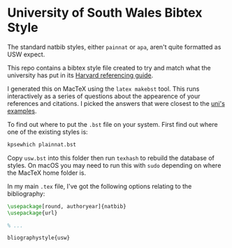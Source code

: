 # University of South Wales Bibtex Style

The standard natbib styles, either `painnat` or `apa`, aren't quite formatted
as USW expect.

This repo contains a bibtex style file created to try and match what the
university has put in its [Harvard referencing guide][1].

I generated this on MacTeX using the `latex makebst` tool. This runs
interactively as a series of questions about the appearence of your references
and citations. I picked the answers that were closest to the [uni's examples][2].

To find out where to put the `.bst` file on your system. First find out where
one of the existing styles is:
```bash
kpsewhich plainnat.bst
```

Copy `usw.bst` into this folder then run `texhash` to rebuild the database of
styles. On macOS you may need to run this with `sudo` depending on where the
MacTeX home folder is.

In my main `.tex` file, I've got the following options relating to the
bibliography:
```tex
\usepackage[round, authoryear]{natbib}
\usepackage{url}

% ...

bliographystyle{usw}
```


[1]: https://library.southwales.ac.uk/collections-subject-guides/referencing/
[2]: https://library.southwales.ac.uk/documents/33/Harvard_Referencing_28_Feb_2015.pdf
